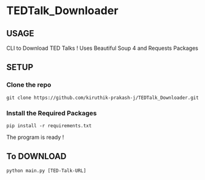 # TEDTalk_Downloader

## USAGE 

CLI to Download TED Talks !
Uses Beautiful Soup 4 and Requests Packages

## SETUP

### Clone the repo

```
git clone https://github.com/kiruthik-prakash-j/TEDTalk_Downloader.git
```

### Install the Required Packages
```
pip install -r requirements.txt
```

The program is ready !

## To DOWNLOAD
```
python main.py [TED-Talk-URL]
```
